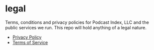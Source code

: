 # legal
Terms, conditions and privacy policies for Podcast Index, LLC and the public services we run.  This repo will hold anything of a legal nature.

- [Privacy Policy](PrivacyPolicy.md)
- [Terms of Service](TermsOfService.md)